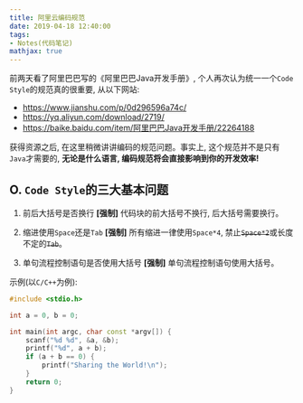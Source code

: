 ```yaml
---
title: 阿里云编码规范
date: 2019-04-18 12:40:00
tags:
- Notes(代码笔记)
mathjax: true
---
```


前两天看了阿里巴巴写的《阿里巴巴Java开发手册》, 个人再次认为统一一个`Code Style`的规范真的很重要, 从以下网站:

* https://www.jianshu.com/p/0d296596a74c/
* https://yq.aliyun.com/download/2719/
* https://baike.baidu.com/item/阿里巴巴Java开发手册/22264188

获得资源之后, 在这里稍微讲讲编码的规范问题。事实上, 这个规范并不是只有`Java`才需要的, **无论是什么语言, 编码规范将会直接影响到你的开发效率!**

## O. `Code Style`的三大基本问题

1. 前后大括号是否换行
   **\[强制\]** 代码块的前大括号不换行, 后大括号需要换行。

2. 缩进使用`Space`还是`Tab`
   **\[强制\]** 所有缩进一律使用`Space*4`, 禁止~~`Space*2`~~或长度不定的~~`Tab`~~。

3. 单句流程控制语句是否使用大括号
   **\[强制\]** 单句流程控制语句使用大括号。

示例(以`C/C++`为例):

```cpp
#include <stdio.h>

int a = 0, b = 0;

int main(int argc, char const *argv[]) {
    scanf("%d %d", &a, &b);
    printf("%d", a + b);
    if (a + b == 0) {
        printf("Sharing the World!\n");
    }
    return 0;
}
```
